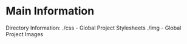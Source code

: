 # Main Information

Directory Information:
./css - Global Project Stylesheets
./img - Global Project Images
